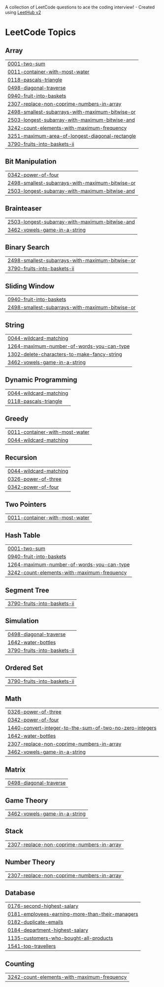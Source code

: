 A collection of LeetCode questions to ace the coding interview! - Created using [LeetHub v2](https://github.com/arunbhardwaj/LeetHub-2.0)
<!---LeetCode Topics Start-->
# LeetCode Topics
## Array
|  |
| ------- |
| [0001-two-sum](https://github.com/CodeByAgilan/leetcode_optimize/tree/master/0001-two-sum) |
| [0011-container-with-most-water](https://github.com/CodeByAgilan/leetcode_optimize/tree/master/0011-container-with-most-water) |
| [0118-pascals-triangle](https://github.com/CodeByAgilan/leetcode_optimize/tree/master/0118-pascals-triangle) |
| [0498-diagonal-traverse](https://github.com/CodeByAgilan/leetcode_optimize/tree/master/0498-diagonal-traverse) |
| [0940-fruit-into-baskets](https://github.com/CodeByAgilan/leetcode_optimize/tree/master/0940-fruit-into-baskets) |
| [2307-replace-non-coprime-numbers-in-array](https://github.com/CodeByAgilan/leetcode_optimize/tree/master/2307-replace-non-coprime-numbers-in-array) |
| [2498-smallest-subarrays-with-maximum-bitwise-or](https://github.com/CodeByAgilan/leetcode_optimize/tree/master/2498-smallest-subarrays-with-maximum-bitwise-or) |
| [2503-longest-subarray-with-maximum-bitwise-and](https://github.com/CodeByAgilan/leetcode_optimize/tree/master/2503-longest-subarray-with-maximum-bitwise-and) |
| [3242-count-elements-with-maximum-frequency](https://github.com/CodeByAgilan/leetcode_optimize/tree/master/3242-count-elements-with-maximum-frequency) |
| [3251-maximum-area-of-longest-diagonal-rectangle](https://github.com/CodeByAgilan/leetcode_optimize/tree/master/3251-maximum-area-of-longest-diagonal-rectangle) |
| [3790-fruits-into-baskets-ii](https://github.com/CodeByAgilan/leetcode_optimize/tree/master/3790-fruits-into-baskets-ii) |
## Bit Manipulation
|  |
| ------- |
| [0342-power-of-four](https://github.com/CodeByAgilan/leetcode_optimize/tree/master/0342-power-of-four) |
| [2498-smallest-subarrays-with-maximum-bitwise-or](https://github.com/CodeByAgilan/leetcode_optimize/tree/master/2498-smallest-subarrays-with-maximum-bitwise-or) |
| [2503-longest-subarray-with-maximum-bitwise-and](https://github.com/CodeByAgilan/leetcode_optimize/tree/master/2503-longest-subarray-with-maximum-bitwise-and) |
## Brainteaser
|  |
| ------- |
| [2503-longest-subarray-with-maximum-bitwise-and](https://github.com/CodeByAgilan/leetcode_optimize/tree/master/2503-longest-subarray-with-maximum-bitwise-and) |
| [3462-vowels-game-in-a-string](https://github.com/CodeByAgilan/leetcode_optimize/tree/master/3462-vowels-game-in-a-string) |
## Binary Search
|  |
| ------- |
| [2498-smallest-subarrays-with-maximum-bitwise-or](https://github.com/CodeByAgilan/leetcode_optimize/tree/master/2498-smallest-subarrays-with-maximum-bitwise-or) |
| [3790-fruits-into-baskets-ii](https://github.com/CodeByAgilan/leetcode_optimize/tree/master/3790-fruits-into-baskets-ii) |
## Sliding Window
|  |
| ------- |
| [0940-fruit-into-baskets](https://github.com/CodeByAgilan/leetcode_optimize/tree/master/0940-fruit-into-baskets) |
| [2498-smallest-subarrays-with-maximum-bitwise-or](https://github.com/CodeByAgilan/leetcode_optimize/tree/master/2498-smallest-subarrays-with-maximum-bitwise-or) |
## String
|  |
| ------- |
| [0044-wildcard-matching](https://github.com/CodeByAgilan/leetcode_optimize/tree/master/0044-wildcard-matching) |
| [1264-maximum-number-of-words-you-can-type](https://github.com/CodeByAgilan/leetcode_optimize/tree/master/1264-maximum-number-of-words-you-can-type) |
| [1302-delete-characters-to-make-fancy-string](https://github.com/CodeByAgilan/leetcode_optimize/tree/master/1302-delete-characters-to-make-fancy-string) |
| [3462-vowels-game-in-a-string](https://github.com/CodeByAgilan/leetcode_optimize/tree/master/3462-vowels-game-in-a-string) |
## Dynamic Programming
|  |
| ------- |
| [0044-wildcard-matching](https://github.com/CodeByAgilan/leetcode_optimize/tree/master/0044-wildcard-matching) |
| [0118-pascals-triangle](https://github.com/CodeByAgilan/leetcode_optimize/tree/master/0118-pascals-triangle) |
## Greedy
|  |
| ------- |
| [0011-container-with-most-water](https://github.com/CodeByAgilan/leetcode_optimize/tree/master/0011-container-with-most-water) |
| [0044-wildcard-matching](https://github.com/CodeByAgilan/leetcode_optimize/tree/master/0044-wildcard-matching) |
## Recursion
|  |
| ------- |
| [0044-wildcard-matching](https://github.com/CodeByAgilan/leetcode_optimize/tree/master/0044-wildcard-matching) |
| [0326-power-of-three](https://github.com/CodeByAgilan/leetcode_optimize/tree/master/0326-power-of-three) |
| [0342-power-of-four](https://github.com/CodeByAgilan/leetcode_optimize/tree/master/0342-power-of-four) |
## Two Pointers
|  |
| ------- |
| [0011-container-with-most-water](https://github.com/CodeByAgilan/leetcode_optimize/tree/master/0011-container-with-most-water) |
## Hash Table
|  |
| ------- |
| [0001-two-sum](https://github.com/CodeByAgilan/leetcode_optimize/tree/master/0001-two-sum) |
| [0940-fruit-into-baskets](https://github.com/CodeByAgilan/leetcode_optimize/tree/master/0940-fruit-into-baskets) |
| [1264-maximum-number-of-words-you-can-type](https://github.com/CodeByAgilan/leetcode_optimize/tree/master/1264-maximum-number-of-words-you-can-type) |
| [3242-count-elements-with-maximum-frequency](https://github.com/CodeByAgilan/leetcode_optimize/tree/master/3242-count-elements-with-maximum-frequency) |
## Segment Tree
|  |
| ------- |
| [3790-fruits-into-baskets-ii](https://github.com/CodeByAgilan/leetcode_optimize/tree/master/3790-fruits-into-baskets-ii) |
## Simulation
|  |
| ------- |
| [0498-diagonal-traverse](https://github.com/CodeByAgilan/leetcode_optimize/tree/master/0498-diagonal-traverse) |
| [1642-water-bottles](https://github.com/CodeByAgilan/leetcode_optimize/tree/master/1642-water-bottles) |
| [3790-fruits-into-baskets-ii](https://github.com/CodeByAgilan/leetcode_optimize/tree/master/3790-fruits-into-baskets-ii) |
## Ordered Set
|  |
| ------- |
| [3790-fruits-into-baskets-ii](https://github.com/CodeByAgilan/leetcode_optimize/tree/master/3790-fruits-into-baskets-ii) |
## Math
|  |
| ------- |
| [0326-power-of-three](https://github.com/CodeByAgilan/leetcode_optimize/tree/master/0326-power-of-three) |
| [0342-power-of-four](https://github.com/CodeByAgilan/leetcode_optimize/tree/master/0342-power-of-four) |
| [1440-convert-integer-to-the-sum-of-two-no-zero-integers](https://github.com/CodeByAgilan/leetcode_optimize/tree/master/1440-convert-integer-to-the-sum-of-two-no-zero-integers) |
| [1642-water-bottles](https://github.com/CodeByAgilan/leetcode_optimize/tree/master/1642-water-bottles) |
| [2307-replace-non-coprime-numbers-in-array](https://github.com/CodeByAgilan/leetcode_optimize/tree/master/2307-replace-non-coprime-numbers-in-array) |
| [3462-vowels-game-in-a-string](https://github.com/CodeByAgilan/leetcode_optimize/tree/master/3462-vowels-game-in-a-string) |
## Matrix
|  |
| ------- |
| [0498-diagonal-traverse](https://github.com/CodeByAgilan/leetcode_optimize/tree/master/0498-diagonal-traverse) |
## Game Theory
|  |
| ------- |
| [3462-vowels-game-in-a-string](https://github.com/CodeByAgilan/leetcode_optimize/tree/master/3462-vowels-game-in-a-string) |
## Stack
|  |
| ------- |
| [2307-replace-non-coprime-numbers-in-array](https://github.com/CodeByAgilan/leetcode_optimize/tree/master/2307-replace-non-coprime-numbers-in-array) |
## Number Theory
|  |
| ------- |
| [2307-replace-non-coprime-numbers-in-array](https://github.com/CodeByAgilan/leetcode_optimize/tree/master/2307-replace-non-coprime-numbers-in-array) |
## Database
|  |
| ------- |
| [0176-second-highest-salary](https://github.com/CodeByAgilan/leetcode_optimize/tree/master/0176-second-highest-salary) |
| [0181-employees-earning-more-than-their-managers](https://github.com/CodeByAgilan/leetcode_optimize/tree/master/0181-employees-earning-more-than-their-managers) |
| [0182-duplicate-emails](https://github.com/CodeByAgilan/leetcode_optimize/tree/master/0182-duplicate-emails) |
| [0184-department-highest-salary](https://github.com/CodeByAgilan/leetcode_optimize/tree/master/0184-department-highest-salary) |
| [1135-customers-who-bought-all-products](https://github.com/CodeByAgilan/leetcode_optimize/tree/master/1135-customers-who-bought-all-products) |
| [1541-top-travellers](https://github.com/CodeByAgilan/leetcode_optimize/tree/master/1541-top-travellers) |
## Counting
|  |
| ------- |
| [3242-count-elements-with-maximum-frequency](https://github.com/CodeByAgilan/leetcode_optimize/tree/master/3242-count-elements-with-maximum-frequency) |
<!---LeetCode Topics End-->